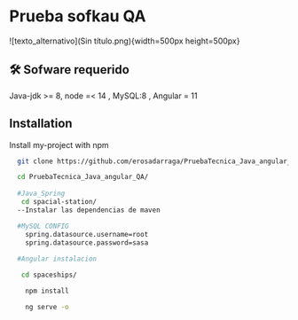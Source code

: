 
# Prueba sofkau QA 

![texto_alternativo](Sin título.png){width=500px height=500px}

## 🛠 Sofware requerido
Java-jdk >= 8, node =< 14 , MySQL:8 , Angular = 11




## Installation

Install my-project with npm

```bash
  git clone https://github.com/erosadarraga/PruebaTecnica_Java_angular_QA.git

  cd PruebaTecnica_Java_angular_QA/
  
  #Java_Spring
   cd spacial-station/
  --Instalar las dependencias de maven

  #MySQL CONFIG
    spring.datasource.username=root
    spring.datasource.password=sasa
    
  #Angular instalacion 

   cd spaceships/

    npm install

    ng serve -o

```
    

